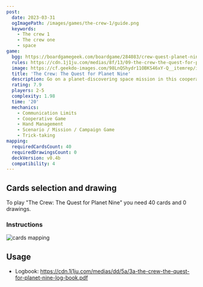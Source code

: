 ```yaml
---
post:
  date: 2023-03-31
  ogImagePath: /images/games/the-crew-1/guide.png
  keywords:
    - The crew 1
    - The crew one
    - space
game:
  bgg: https://boardgamegeek.com/boardgame/284083/crew-quest-planet-nine
  rules: https://cdn.1j1ju.com/medias/8f/13/09-the-crew-the-quest-for-planet-nine-rulebook.pdf
  image: https://cf.geekdo-images.com/98LnQShydr11OBKS46xY-Q__itemrep/img/etVRTXdF6IDsnGKQe77FRFP4H7M=/fit-in/246x300/filters:strip_icc()/pic5687013.jpg
  title: 'The Crew: The Quest for Planet Nine'
  description: Go on a planet-discovering space mission in this cooperative trick-taking game. 
  rating: 7.9
  players: 2-5
  complexity: 1.98
  time: '20'
  mechanics:
    - Communication Limits
    - Cooperative Game
    - Hand Management
    - Scenario / Mission / Campaign Game
    - Trick-taking 
mapping:
  requiredCardsCount: 40
  requiredDrawingsCount: 0
  deckVersion: v0.4b
  compatibility: 4
---
```


## Cards selection and drawing

To play "The Crew: The Quest for Planet Nine" you need 40 cards and 0 drawings.

### Instructions

![cards mapping](/images/games/the-crew-1/guide.png)

## Usage

- Logbook: <https://cdn.1j1ju.com/medias/dd/5a/3a-the-crew-the-quest-for-planet-nine-log-book.pdf>
